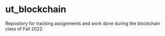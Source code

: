 # ut_blockchain
Repository for tracking assignments and work done during the blockchain class of Fall 2022.
